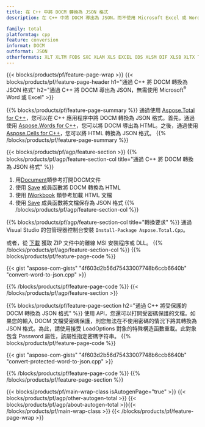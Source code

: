 ```yaml
---
title: 在 C++ 中將 DOCM 轉換為 JSON 格式
description: 在 C++ 中將 DOCM 導出為 JSON，而不使用 Microsoft Excel 或 Word

family: total
platformtag: cpp
feature: conversion
informat: DOCM
outformat: JSON
otherformats: XLT XLTM FODS SXC XLAM XLS EXCEL ODS XLSM DIF XLSB XLTX TSV CSV
---
```

{{< blocks/products/pf/feature-page-wrap >}}
{{< blocks/products/pf/feature-page-header h1="通過 C++ 將 DOCM 轉換為 JSON 格式" h2="通過 C++ 將 DOCM 導出為 JSON，無需使用 Microsoft<sup>&reg;</sup> Word 或 Excel" >}}

{{% blocks/products/pf/feature-page-summary %}}
通過使用 [Aspose.Total for C++](https://products.aspose.com/total/cpp/)，您可以在 C++ 應用程序中將 DOCM 轉換為 JSON 格式。首先，通過使用 [Aspose.Words for C++](https://products.aspose.com/words/cpp/)，您可以將 DOCM 導出為 HTML。之後，通過使用 [Aspose.Cells for C++](https://products.aspose.com/cells/cpp/)，您可以將 HTML 轉換為 JSON 格式。 
{{% /blocks/products/pf/feature-page-summary  %}}

{{< blocks/products/pf/agp/feature-section >}}
{{% blocks/products/pf/agp/feature-section-col title="通過 C++ 將 DOCM 轉換為 JSON 格式" %}}
1. 用[Document](https://reference.aspose.com/words/cpp/class/aspose.words.docmument)類參考打開DOCM文件
2. 使用 [Save](https://reference.aspose.com/words/cpp/class/aspose.words.docmument#save_string_saveformat) 成員函數將 DOCM 轉換為 HTML
3. 使用 [IWorkbook](https://reference.aspose.com/cells/cpp/class/aspose.cells.i_workbook) 類參考加載 HTML 文檔
4. 使用 [Save](https://reference.aspose.com/cells/cpp/class/aspose.cells.i_workbook#a9460f52a2dec8f4bf623a4905167d997) 成員函數將文檔保存為 JSON 格式
{{% /blocks/products/pf/agp/feature-section-col %}}

{{% blocks/products/pf/agp/feature-section-col title="轉換要求" %}}
通過 Visual Studio 的包管理器控制台安裝 ```Install-Package Aspose.Total.Cpp```。

或者，從 [下載](https://releases.aspose.com/total/cpp) 獲取 ZIP 文件中的離線 MSI 安裝程序或 DLL。
{{% /blocks/products/pf/agp/feature-section-col %}}
{{% blocks/products/pf/feature-page-code %}}

{{< gist "aspose-com-gists" "4f603d2b56d75433007748b6ccb6640b" "convert-word-to-json.cpp" >}}



{{% /blocks/products/pf/feature-page-code %}}
{{< /blocks/products/pf/agp/feature-section >}}

{{% blocks/products/pf/feature-page-section  h2="通過 C++ 將受保護的 DOCM 轉換為 JSON 格式" %}}
使用 API，您還可以打開受密碼保護的文檔。如果您的輸入 DOCM 文檔受密碼保護，則您無法在不使用密碼的情況下將其轉換為 JSON 格式。為此，請使用接受 LoadOptions 對象的特殊構造函數重載。此對象包含 Password 屬性，該屬性指定密碼字符串。
{{% blocks/products/pf/feature-page-code %}}

{{< gist "aspose-com-gists" "4f603d2b56d75433007748b6ccb6640b" "convert-protected-word-to-json.cpp" >}}

{{% /blocks/products/pf/feature-page-code  %}}
{{% /blocks/products/pf/feature-page-section %}}

{{< blocks/products/pf/main-wrap-class isAutogenPage="true" >}}
{{< blocks/products/pf/agp/other-autogen-total >}}
{{< blocks/products/pf/agp/about-autogen-total >}}{{< /blocks/products/pf/main-wrap-class >}}
{{< /blocks/products/pf/feature-page-wrap >}}